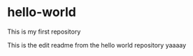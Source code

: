 # hello-world
This is my first repository

This is the edit readme from the hello world repository yaaaay
